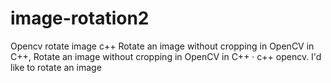 # image-rotation2 
Opencv rotate image c++ Rotate an image without cropping in OpenCV in C++, Rotate an image without cropping in OpenCV in C++ · c++ opencv. I'd like to rotate an image
